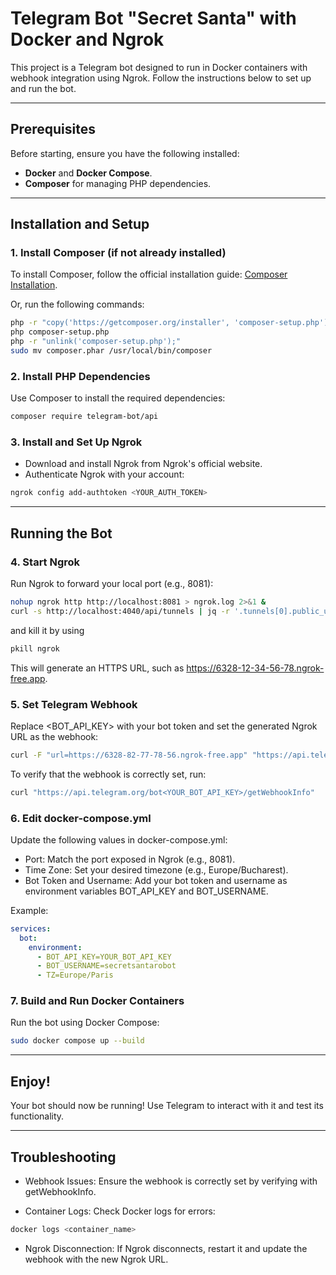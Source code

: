 # Telegram Bot "Secret Santa" with Docker and Ngrok

This project is a Telegram bot designed to run in Docker containers with webhook integration using Ngrok. Follow the instructions below to set up and run the bot.

---

## Prerequisites

Before starting, ensure you have the following installed:

- **Docker** and **Docker Compose**.
- **Composer** for managing PHP dependencies.

---

## Installation and Setup

### 1. Install Composer (if not already installed)

To install Composer, follow the official installation guide: [Composer Installation](https://getcomposer.org/doc/00-intro.md).

Or, run the following commands:

```bash
php -r "copy('https://getcomposer.org/installer', 'composer-setup.php');"
php composer-setup.php
php -r "unlink('composer-setup.php');"
sudo mv composer.phar /usr/local/bin/composer
```

### 2. Install PHP Dependencies

Use Composer to install the required dependencies:

```bash
composer require telegram-bot/api
```

### 3. Install and Set Up Ngrok

* Download and install Ngrok from Ngrok's official website.
* Authenticate Ngrok with your account:

```bash
ngrok config add-authtoken <YOUR_AUTH_TOKEN>
```

---

## Running the Bot

### 4. Start Ngrok

Run Ngrok to forward your local port (e.g., 8081):

```bash
nohup ngrok http http://localhost:8081 > ngrok.log 2>&1 &
curl -s http://localhost:4040/api/tunnels | jq -r '.tunnels[0].public_url'
```

and kill it by using

```bash
pkill ngrok
```

This will generate an HTTPS URL, such as https://6328-12-34-56-78.ngrok-free.app.

### 5. Set Telegram Webhook

Replace <BOT_API_KEY> with your bot token and set the generated Ngrok URL as the webhook:

```bash
curl -F "url=https://6328-82-77-78-56.ngrok-free.app" "https://api.telegram.org/bot<YOUR_BOT_API_KEY>/setWebhook"
```

To verify that the webhook is correctly set, run:

```bash
curl "https://api.telegram.org/bot<YOUR_BOT_API_KEY>/getWebhookInfo"
```

### 6. Edit docker-compose.yml

Update the following values in docker-compose.yml:

* Port: Match the port exposed in Ngrok (e.g., 8081).
* Time Zone: Set your desired timezone (e.g., Europe/Bucharest).
* Bot Token and Username: Add your bot token and username as environment variables BOT_API_KEY and BOT_USERNAME.

Example:

```yaml
services:
  bot:
    environment:
      - BOT_API_KEY=YOUR_BOT_API_KEY
      - BOT_USERNAME=secretsantarobot
      - TZ=Europe/Paris
```

### 7. Build and Run Docker Containers

Run the bot using Docker Compose:

```bash
sudo docker compose up --build
```

---

## Enjoy!

Your bot should now be running! Use Telegram to interact with it and test its functionality.

---

## Troubleshooting

* Webhook Issues: Ensure the webhook is correctly set by verifying with getWebhookInfo.

* Container Logs: Check Docker logs for errors:

```bash
docker logs <container_name>
```

* Ngrok Disconnection: If Ngrok disconnects, restart it and update the webhook with the new Ngrok URL.